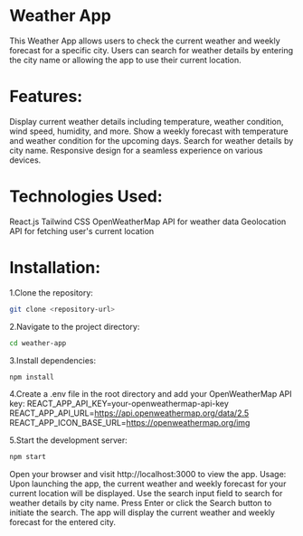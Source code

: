 # Weather App
This Weather App allows users to check the current weather and weekly forecast for a specific city. Users can search for weather details by entering the city name or allowing the app to use their current location.

# Features:
Display current weather details including temperature, weather condition, wind speed, humidity, and more.
Show a weekly forecast with temperature and weather condition for the upcoming days.
Search for weather details by city name.
Responsive design for a seamless experience on various devices.

# Technologies Used:
React.js
Tailwind CSS
OpenWeatherMap API for weather data
Geolocation API for fetching user's current location

# Installation:

1.Clone the repository:
``` bash
git clone <repository-url>
```

2.Navigate to the project directory:
``` bash
cd weather-app
```

3.Install dependencies:
``` bash
npm install
```
4.Create a .env file in the root directory and add your OpenWeatherMap API key:
REACT_APP_API_KEY=your-openweathermap-api-key
REACT_APP_API_URL=https://api.openweathermap.org/data/2.5
REACT_APP_ICON_BASE_URL=https://openweathermap.org/img

5.Start the development server:
``` bash
npm start
```

Open your browser and visit http://localhost:3000 to view the app.
Usage:
Upon launching the app, the current weather and weekly forecast for your current location will be displayed.
Use the search input field to search for weather details by city name.
Press Enter or click the Search button to initiate the search.
The app will display the current weather and weekly forecast for the entered city.

